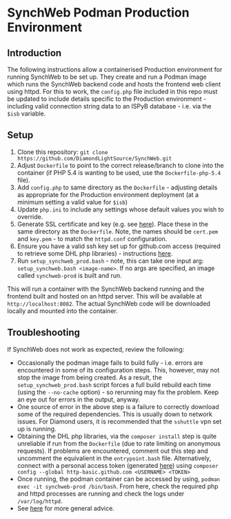 # SynchWeb Podman Production Environment

## Introduction

The following instructions allow a containerised Production environment for
running SynchWeb to be set up.  They create and run a Podman image which runs 
the SynchWeb backend code and hosts the frontend web client using httpd. For 
this to work, the `config.php` file included in this repo must be updated to 
include details specific to the Production environment - including valid 
connection string data to an ISPyB database - i.e. via the `$isb` variable. 

## Setup
1. Clone this repository: `git clone https://github.com/DiamondLightSource/SynchWeb.git`
1. Adjust `Dockerfile` to point to the correct release/branch to clone into the container
(if PHP 5.4 is wanting to be used, use the `Dockerfile-php-5.4` file).
1. Add `config.php` to same directory as the `Dockerfile` - adjusting details as appropriate 
for the Production environment deployment (at a minimum setting a valid value for `$isb`)
1. Update `php.ini` to include any settings whose default values you
wish to override.
1. Generate SSL certificate and key (e.g. see [here](https://linuxconfig.org/how-to-generate-a-self-signed-ssl-certificate-on-linux)).
Place these in the same directory as the `Dockerfile`.  Note, the names should be `cert.pem` and `key.pem` - 
to match the `httpd.conf` configuration.
1. Ensure you have a valid ssh key set up for github.com access (required to retrieve
some DHL php libraries) - instructions [here](https://docs.github.com/en/authentication/connecting-to-github-with-ssh).
1. Run `setup_synchweb_prod.bash` - note, this can take one input arg:
``` setup_synchweb.bash <image-name>```.
If no args are specified, an image called `synchweb-prod` is built and run.

This will run a container with the SynchWeb backend running and the frontend built
and hosted on an httpd server.  This will be available at `http://localhost:8082`.
The actual SynchWeb code will be downloaded locally and mounted into the container.

## Troubleshooting

If SynchWeb does not work as expected, review the following:

* Occasionally the podman image fails to build fully - i.e. errors are 
encountered in some of its configuration steps.  This, however, may not 
stop the image from being created.  As a result, the `setup_synchweb_prod.bash` script
forces a full build rebuild each time (using the `--no-cache` option) - so
rerunning may fix the problem.  Keep an eye out for errors in the output, 
anyway.
* One source of error in the above step is a failure to correctly download
some of the required dependencies.  This is usually down to network issues.
For Diamond users, it is recommended that the `sshuttle` vpn set up 
is running.
* Obtaining the DHL php libraries, via the `composer install` step is quite
unreliable if run from the `Dockerfile` (due to rate limiting on anonymous
requests).  If problems are encountered, comment
out this step and uncomment the equivalient in the `entrypoint.bash` file.
Alternatively, connect with a personal access token (generated 
[here](https://github.com/settings/tokens/new))
using `composer config --global http-basic.github.com <USERNAME> <TOKEN>`
* Once running, the podman container can be accessed by using, 
`podman exec -it synchweb-prod /bin/bash`.  From here, check the required
php and httpd processes are running and check the logs under
`/var/log/httpd`.
*  See [here](https://github.com/DiamondLightSource/synchweb-devel-env/blob/master/README.md) for more general advice.
